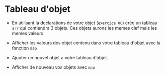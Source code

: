 # Tableau d'objet

- En utilisant la declarations de votre objet (`exercice 00`) crée un tableau  `arr` qui contiendra 3 objets. Ces objets aurons les memes clef mais les memes valeurs.

- Afficher les valeurs des objet contenu dans votre tableau d'objet avec la fonction `map`

- Ajouter un nouvel objet a votre tableau d'objet.

- Afficher de nouveau vos objets avec `map`
